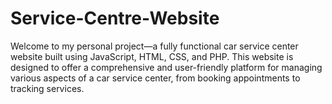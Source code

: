 # Service-Centre-Website
Welcome to my personal project—a fully functional car service center website built using JavaScript, HTML,  CSS, and PHP. This website is designed to offer a comprehensive and user-friendly platform for managing various aspects of a car service center, from booking appointments to tracking services.
